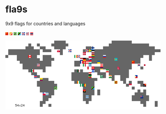 fla9s
=====

9x9 flags for countries and languages

![CN](/countries/cn.png)
![BT](/countries/bt.png)
![BR](/countries/br.png)
![TZ](/countries/tz.png)
![IS](/countries/is.png)
![US](/countries/us.png)
![TH](/countries/th.png)

![map](map.png)
